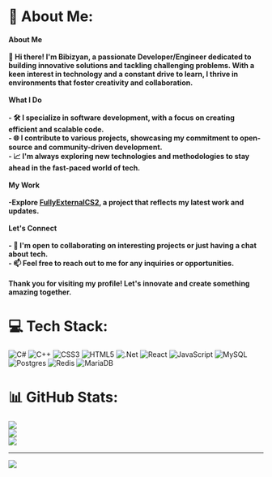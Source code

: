# 💫 About Me:
#### About Me<br><br>👋 Hi there! I'm Bibizyan, a passionate Developer/Engineer dedicated to building innovative solutions and tackling challenging problems. With a keen interest in technology and a constant drive to learn, I thrive in environments that foster creativity and collaboration.<br><br>What I Do<br><br>- 🛠️ I specialize in software development, with a focus on creating efficient and scalable code.<br>- 🌐 I contribute to various projects, showcasing my commitment to open-source and community-driven development.<br>- 📈 I'm always exploring new technologies and methodologies to stay ahead in the fast-paced world of tech.<br><br>My Work<br><br>-Explore [FullyExternalCS2](https://github.com/sweeperxz/FullyExternalCS2), a project that reflects my latest work and updates.<br><br>Let's Connect<br><br>- 💬 I'm open to collaborating on interesting projects or just having a chat about tech.<br>- 📫 Feel free to reach out to me for any inquiries or opportunities.<br><br>Thank you for visiting my profile! Let's innovate and create something amazing together.


# 💻 Tech Stack:
![C#](https://img.shields.io/badge/c%23-%23239120.svg?style=for-the-badge&logo=csharp&logoColor=white) ![C++](https://img.shields.io/badge/c++-%2300599C.svg?style=for-the-badge&logo=c%2B%2B&logoColor=white) ![CSS3](https://img.shields.io/badge/css3-%231572B6.svg?style=for-the-badge&logo=css3&logoColor=white) ![HTML5](https://img.shields.io/badge/html5-%23E34F26.svg?style=for-the-badge&logo=html5&logoColor=white) ![.Net](https://img.shields.io/badge/.NET-5C2D91?style=for-the-badge&logo=.net&logoColor=white) ![React](https://img.shields.io/badge/react-%2320232a.svg?style=for-the-badge&logo=react&logoColor=%2361DAFB) ![JavaScript](https://img.shields.io/badge/javascript-%23323330.svg?style=for-the-badge&logo=javascript&logoColor=%23F7DF1E) ![MySQL](https://img.shields.io/badge/mysql-%2300000f.svg?style=for-the-badge&logo=mysql&logoColor=white) ![Postgres](https://img.shields.io/badge/postgres-%23316192.svg?style=for-the-badge&logo=postgresql&logoColor=white) ![Redis](https://img.shields.io/badge/redis-%23DD0031.svg?style=for-the-badge&logo=redis&logoColor=white) ![MariaDB](https://img.shields.io/badge/MariaDB-003545?style=for-the-badge&logo=mariadb&logoColor=white)
# 📊 GitHub Stats:
![](https://github-readme-stats.vercel.app/api?username=sweeperxz&theme=default&hide_border=false&include_all_commits=true&count_private=true)<br/>
![](https://github-readme-streak-stats.herokuapp.com/?user=sweeperxz&theme=default&hide_border=false)<br/>
![](https://github-readme-stats.vercel.app/api/top-langs/?username=sweeperxz&theme=default&hide_border=false&include_all_commits=true&count_private=true&layout=compact)

---
[![](https://visitcount.itsvg.in/api?id=sweeperxz&icon=0&color=0)](https://visitcount.itsvg.in)

<!-- Proudly created with GPRM ( https://gprm.itsvg.in ) -->
